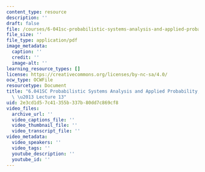 ```yaml
---
content_type: resource
description: ''
draft: false
file: /courses/6-041sc-probabilistic-systems-analysis-and-applied-probability-fall-2013/2e3cd1d57c41355b337b80dd7c869cf8_MIT6_041SCF13_lec13_300k.mp4.pdf
file_size: ''
file_type: application/pdf
image_metadata:
  caption: ''
  credit: ''
  image-alt: ''
learning_resource_types: []
license: https://creativecommons.org/licenses/by-nc-sa/4.0/
ocw_type: OCWFile
resourcetype: Document
title: "6.041SC Probabilistic Systems Analysis and Applied Probability, Fall 2013Transcript\
  \ \u2013 Lecture 13"
uid: 2e3cd1d5-7c41-355b-337b-80dd7c869cf8
video_files:
  archive_url: ''
  video_captions_file: ''
  video_thumbnail_file: ''
  video_transcript_file: ''
video_metadata:
  video_speakers: ''
  video_tags: ''
  youtube_description: ''
  youtube_id: ''
---
```

